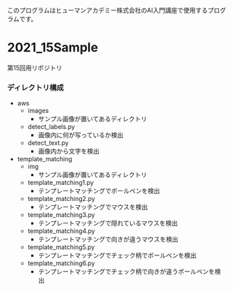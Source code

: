 このプログラムはヒューマンアカデミー株式会社のAI入門講座で使用するプログラムです。

# 2021_15Sample

第15回用リポジトリ

### ディレクトリ構成
* aws
    * images
        * サンプル画像が置いてあるディレクトリ
    * detect_labels.py
        * 画像内に何が写っているか検出
    * detect_text.py
        * 画像内から文字を検出
* template_matching
    * img
        * サンプル画像が置いてあるディレクトリ
    * template_matching1.py
        * テンプレートマッチングでボールペンを検出
    * template_matching2.py
        * テンプレートマッチングでマウスを検出
    * template_matching3.py
        * テンプレートマッチングで隠れているマウスを検出
    * template_matching4.py
        * テンプレートマッチングで向きが違うマウスを検出
    * template_matching5.py
        * テンプレートマッチングでチェック柄でボールペンを検出
    * template_matching6.py
        * テンプレートマッチングでチェック柄で向きが違うボールペンを検出